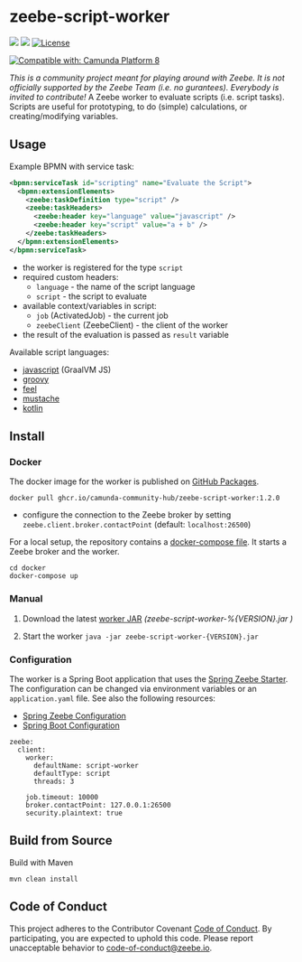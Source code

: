 # zeebe-script-worker

[![](https://img.shields.io/badge/Community%20Extension-An%20open%20source%20community%20maintained%20project-FF4700)](https://github.com/camunda-community-hub/community)
[![](https://img.shields.io/badge/Lifecycle-Stable-brightgreen)](https://github.com/Camunda-Community-Hub/community/blob/main/extension-lifecycle.md#stable-)
[![License](https://img.shields.io/badge/License-Apache%202.0-blue.svg)](https://opensource.org/licenses/Apache-2.0)

[![Compatible with: Camunda Platform 8](https://img.shields.io/badge/Compatible%20with-Camunda%20Platform%208-0072Ce)](https://github.com/camunda-community-hub/community/blob/main/extension-lifecycle.md#compatiblilty)


_This is a community project meant for playing around with Zeebe. It is not officially supported by the Zeebe Team (i.e. no gurantees). Everybody is invited to contribute!_
A Zeebe worker to evaluate scripts (i.e. script tasks). Scripts are useful for prototyping, to do (simple) calculations, or creating/modifying variables.

## Usage

Example BPMN with service task:

```xml
<bpmn:serviceTask id="scripting" name="Evaluate the Script">
  <bpmn:extensionElements>
    <zeebe:taskDefinition type="script" />
    <zeebe:taskHeaders>
      <zeebe:header key="language" value="javascript" />
      <zeebe:header key="script" value="a + b" />
    </zeebe:taskHeaders>
  </bpmn:extensionElements>
</bpmn:serviceTask>
```

* the worker is registered for the type `script`
* required custom headers:
  * `language` - the name of the script language
  * `script` - the script to evaluate
* available context/variables in script:
  * `job` (ActivatedJob) - the current job
  * `zeebeClient` (ZeebeClient) - the client of the worker
* the result of the evaluation is passed as `result` variable

Available script languages:
* [javascript](https://www.graalvm.org/) (GraalVM JS)
* [groovy](http://groovy-lang.org/)
* [feel](https://github.com/camunda/feel-scala)
* [mustache](http://mustache.github.io/mustache.5.html)
* [kotlin](https://kotlinlang.org/)

## Install

### Docker

The docker image for the worker is published on [GitHub Packages](https://github.com/orgs/camunda-community-hub/packages/container/package/zeebe-script-worker).

```
docker pull ghcr.io/camunda-community-hub/zeebe-script-worker:1.2.0
```
* configure the connection to the Zeebe broker by setting `zeebe.client.broker.contactPoint` (default: `localhost:26500`)

For a local setup, the repository contains a [docker-compose file](docker/docker-compose.yml). It starts a Zeebe broker and the worker.

```
cd docker
docker-compose up
```

### Manual

1. Download the latest [worker JAR](https://github.com/zeebe-io/zeebe-script-worker/releases) _(zeebe-script-worker-%{VERSION}.jar
)_

1. Start the worker
    `java -jar zeebe-script-worker-{VERSION}.jar`

### Configuration

The worker is a Spring Boot application that uses the [Spring Zeebe Starter](https://github.com/zeebe-io/spring-zeebe). The configuration can be changed via environment variables or an `application.yaml` file. See also the following resources:
* [Spring Zeebe Configuration](https://github.com/zeebe-io/spring-zeebe#configuring-zeebe-connection)
* [Spring Boot Configuration](https://docs.spring.io/spring-boot/docs/current/reference/html/spring-boot-features.html#boot-features-external-config)

```
zeebe:
  client:
    worker:
      defaultName: script-worker
      defaultType: script
      threads: 3

    job.timeout: 10000
    broker.contactPoint: 127.0.0.1:26500
    security.plaintext: true
```

## Build from Source

Build with Maven

`mvn clean install`

## Code of Conduct

This project adheres to the Contributor Covenant [Code of
Conduct](/CODE_OF_CONDUCT.md). By participating, you are expected to uphold
this code. Please report unacceptable behavior to code-of-conduct@zeebe.io.
